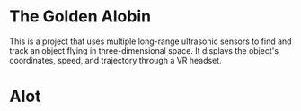 # The Golden Alobin
This is a project that uses multiple long-range ultrasonic sensors to find and track
an object flying in three-dimensional space. It displays the object's coordinates,
speed, and trajectory through a VR headset.
# Alot
